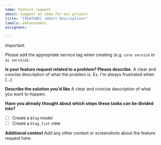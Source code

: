 ```yaml
---
name: Feature request
about: Suggest an idea for our project
title: "[FEATURE] <Short Description>"
labels: enhancement
assignees: ''

---
```


> [!IMPORTANT]
> Please add the appropriate service tag when creating (e.g. `core service` or `ai service`).

**Is your feature request related to a problem? Please describe.**
A clear and concise description of what the problem is. Ex. I'm always frustrated when [...]

**Describe the solution you'd like**
A clear and concise description of what you want to happen.

**Have you already thought about which steps these tasks can be divided into?**
- [ ] Create a `Blog` model
- [ ] Create a `blog_list` view

**Additional context**
Add any other context or screenshots about the feature request here.
